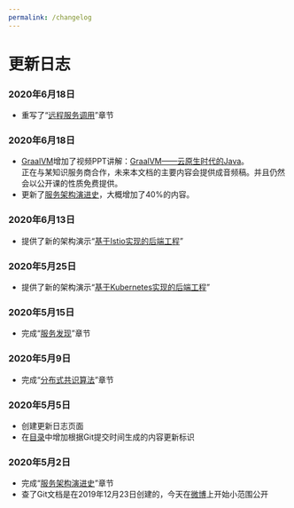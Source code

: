 ```yaml
---
permalink: /changelog
---
```


# 更新日志

### 2020年6月18日

- 重写了“[远程服务调用](/architect-perspective/general-architecture/api-style/rpc.html)”章节

### 2020年6月18日

- [GraalVM](/tricks/graalvm/)增加了视频PPT讲解：[GraalVM——云原生时代的Java](/tricks/graalvm/video)。<br/>正在与某知识服务商合作，未来本文档的主要内容会提供成音频稿。并且仍然会以公开课的性质免费提供。
- 更新了[服务架构演进史](/architecture/architect-history/)，大概增加了40%的内容。

### 2020年6月13日

- 提供了新的架构演示“[基于Istio实现的后端工程](/exploration/projects/servicemesh_arch_istio)”

### 2020年5月25日

- 提供了新的架构演示“[基于Kubernetes实现的后端工程](/exploration/projects/microservice_arch_kubernetes)”

### 2020年5月15日

- 完成“[服务发现](/distribution/service-discovery)”章节

### 2020年5月9日

- 完成“[分布式共识算法](/distribution/consensus/)”章节

### 2020年5月5日

- 创建更新日志页面
- 在[目录](/summary/)中增加根据Git提交时间生成的内容更新标识

### 2020年5月2日

- 完成“[服务架构演进史](/architecture/architect-history/)”章节
- 查了Git文档是在2019年12月23日创建的，今天在[微博](https://weibo.com/1887642490/J072HfNbO?from=page_1035051887642490_profile&wvr=6&mod=weibotime&type=comment)上开始小范围公开
